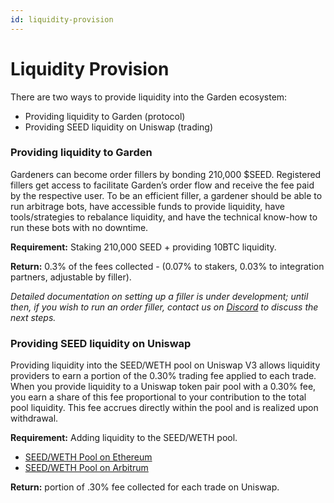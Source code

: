```yaml
---
id: liquidity-provision
---
```


# Liquidity Provision
There are two ways to provide liquidity into the Garden ecosystem: 
- Providing liquidity to Garden (protocol) 
- Providing SEED liquidity on Uniswap (trading) 
### Providing liquidity to Garden
Gardeners can become order fillers by bonding 210,000 $SEED. Registered fillers get access to facilitate Garden’s order flow and receive the fee paid by the respective user. To be an efficient filler, a gardener should be able to run arbitrage bots, have accessible funds to provide liquidity, have tools/strategies to rebalance liquidity, and have the technical know-how to run these bots with no downtime.

**Requirement:** Staking 210,000 SEED + providing 10BTC liquidity. 

**Return:** 0.3% of the fees collected - (0.07% to stakers, 0.03% to integration partners, adjustable by filler).

*Detailed documentation on setting up a filler is under development; until then, if you wish to run an order filler, contact us on [Discord](https://discord.gg/kqMBgeAKAh) to discuss the next steps.*
### Providing SEED liquidity on Uniswap 
Providing liquidity into the SEED/WETH pool on Uniswap V3 allows liquidity providers to earn a portion of the 0.30% trading fee applied to each trade. When you provide liquidity to a Uniswap token pair pool with a 0.30% fee, you earn a share of this fee proportional to your contribution to the total pool liquidity. This fee accrues directly within the pool and is realized upon withdrawal.

**Requirement:** Adding liquidity to the SEED/WETH pool.
- [SEED/WETH Pool on Ethereum](https://app.uniswap.org/#/swap?inputCurrency=0x5eed99d066a8caf10f3e4327c1b3d8b673485eed&outputCurrency=ETH)
- [SEED/WETH Pool on Arbitrum](https://app.uniswap.org/#/swap?chain=arbitrum&inputCurrency=0x86f65121804d2cdbef79f9f072d4e0c2eebabc08&outputCurrency=0x82af49447d8a07e3bd95bd0d56f35241523fbab1)

**Return:** portion of .30% fee collected for each trade on Uniswap. 



